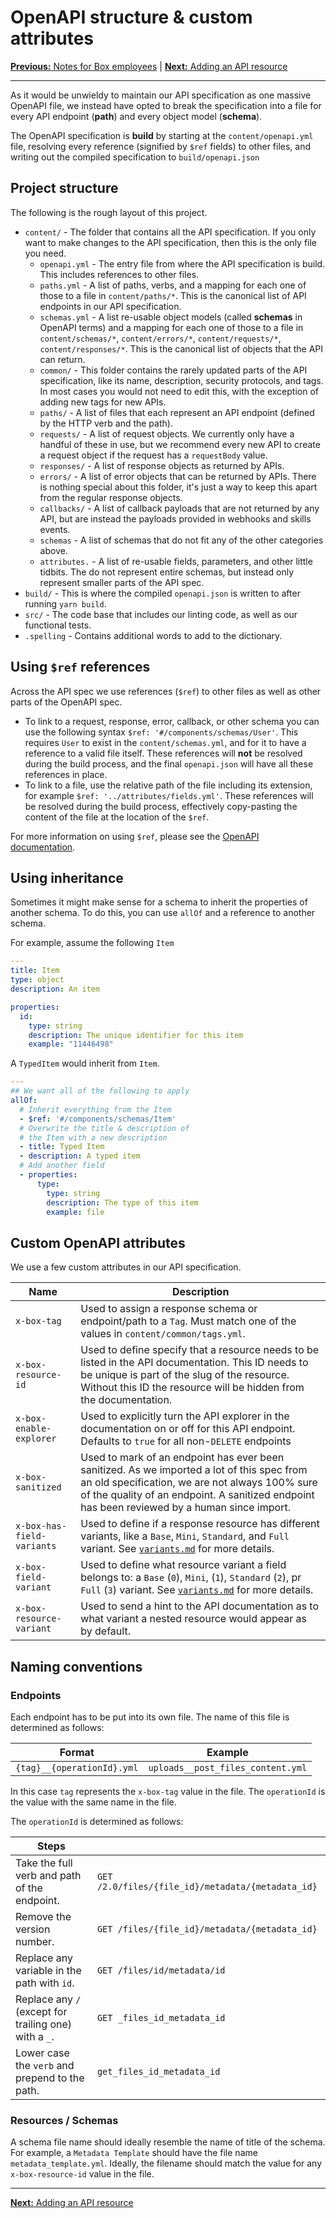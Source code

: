 # OpenAPI structure & custom attributes

[**Previous:** Notes for Box employees](./boxers.md) |
[**Next:** Adding an API resource](./add-resource.md)

---

As it would be unwieldy to maintain our API specification as one massive OpenAPI
file, we instead have opted to break the specification into a file for every API
endpoint (**path**) and every object model (**schema**).

The OpenAPI specification is **build** by starting at the `content/openapi.yml`
file, resolving every reference (signified by `$ref` fields) to other files, and
writing out the compiled specification to `build/openapi.json`

## Project structure

The following is the rough layout of this project.

- `content/` - The folder that contains all the API specification. If you only
  want to make changes to the API specification, then this is the only file you
  need.
  - `openapi.yml` - The entry file from where the API specification is build.
      This includes references to other files.
  - `paths.yml` - A list of paths, verbs, and a mapping for each one of those
      to a file in `content/paths/*`. This is the canonical list of API
      endpoints in our API specification.
  - `schemas.yml` - A list re-usable object models (called **schemas** in
      OpenAPI terms) and a mapping for each one of those
      to a file in `content/schemas/*`, `content/errors/*`,
      `content/requests/*`, `content/responses/*`. This is the canonical list
      of objects that the API can return.
  - `common/` - This folder contains the rarely updated parts of the API
      specification, like its name, description, security protocols, and tags.
      In most cases you would not need to edit this, with the exception of
      adding new tags for new APIs.
  - `paths/` - A list of files that each represent an API endpoint (defined by
      the HTTP verb and the path).
  - `requests/` - A list of request objects. We currently only have
      a handful of these in use, but we recommend every new API to create a
      request object if the request has a `requestBody` value.
  - `responses/` - A list of response objects as returned by APIs.
  - `errors/` - A list of error objects that can be returned by APIs. There is
      nothing special about this folder, it's just a way to keep this apart from
      the regular response objects.
  - `callbacks/` - A list of callback payloads that are not returned
      by any API, but are instead the payloads provided in webhooks and skills
      events.
  - `schemas` - A list of schemas that do not fit any of the other categories
      above.
  - `attributes.` - A list of re-usable fields, parameters, and other little
      tidbits. The do not represent entire schemas, but instead only represent
      smaller parts of the API spec.
- `build/` - This is where the compiled `openapi.json` is written to after
  running `yarn build`.
- `src/` - The code base that includes our linting code, as well as our
  functional tests.
- `.spelling` - Contains additional words to add to the dictionary.

## Using `$ref` references

Across the API spec we use references (`$ref`) to other files as well as other
parts of the OpenAPI spec.

- To link to a request, response, error, callback, or other schema you can use
  the following syntax `$ref: '#/components/schemas/User'`. This requires `User`
  to exist in the `content/schemas.yml`, and for it to have a reference to a
  valid file itself. These references will **not** be resolved during the build
  process, and the final `openapi.json` will have all these references in place.
- To link to a file, use the relative path of the file including its extension,
  for example `$ref: '../attributes/fields.yml'`. These references will be
  resolved during the build process, effectively copy-pasting the content of the
  file at the location of the `$ref`.

For more information on using `$ref`, please see the [OpenAPI
documentation](https://swagger.io/docs/specification/using-ref/).

## Using inheritance

Sometimes it might make sense for a schema to inherit the properties of another
schema. To do this, you can use `allOf` and a reference to another schema.

For example, assume the following `Item`

```yml
---
title: Item
type: object
description: An item

properties:
  id:
    type: string
    description: The unique identifier for this item
    example: "11446498"
```

A `TypedItem` would inherit from `Item`.

```yml
---
## We want all of the following to apply
allOf:
  # Inherit everything from the Item
  - $ref: '#/components/schemas/Item'
  # Overwrite the title & description of
  # the Item with a new description
  - title: Typed Item
  - description: A typed item
  # Add another field
  - properties:
      type:
        type: string
        description: The type of this item
        example: file
```

## Custom OpenAPI attributes

We use a few custom attributes in our API specification.

<!-- markdownlint-disable line-length -->

| Name                       | Description                                                                                                                                                                                                                                  |
|----------------------------|----------------------------------------------------------------------------------------------------------------------------------------------------------------------------------------------------------------------------------------------|
| `x-box-tag`                | Used to assign a response schema or endpoint/path to a `Tag`. Must match one of the values in `content/common/tags.yml`.                                                                                                                     |
| `x-box-resource-id`        | Used to define specify that a resource needs to be listed in the API documentation. This ID needs to be unique is part of the slug of the resource. Without this ID the resource will be hidden from the documentation.                      |
| `x-box-enable-explorer`    | Used to explicitly turn the API explorer in the documentation on or off for this API endpoint. Defaults to `true` for all non-`DELETE` endpoints                                                                                             |
| `x-box-sanitized`          | Used to mark of an endpoint has ever been sanitized. As we imported a lot of this spec from an old specification, we are not always 100% sure of the quality of an endpoint. A sanitized endpoint has been reviewed by a human since import. |
| `x-box-has-field-variants` | Used to define if a response resource has different variants, like a `Base`, `Mini`, `Standard`, and `Full` variant. See [`variants.md`](./variants.md) for more details.                                                                    |
| `x-box-field-variant`      | Used to define what resource variant a field belongs to: a `Base` (`0`), `Mini`, (`1`), `Standard` (`2`), pr `Full` (`3`) variant. See [`variants.md`](./variants.md) for more details.                                                      |
| `x-box-resource-variant`   | Used to send a hint to the API documentation as to what variant a nested resource would appear as by default.                                                                                                                                |

<!-- markdownlint-enable line-length -->

## Naming conventions

### Endpoints

Each endpoint has to be put into its own file. The name of this file is
determined as follows:

| Format                     | Example                           |
|----------------------------|-----------------------------------|
| `{tag}__{operationId}.yml` | `uploads__post_files_content.yml` |

In this case `tag` represents the `x-box-tag` value in the file. The
`operationId` is the value with the same name in the file.

The `operationId` is determined as follows:

<!-- markdownlint-disable line-length -->

| Steps                                                 |                                                   |
|-------------------------------------------------------|---------------------------------------------------|
| Take the full verb and path of the endpoint.          | `GET /2.0/files/{file_id}/metadata/{metadata_id}` |
| Remove the version number.                            | `GET /files/{file_id}/metadata/{metadata_id}`     |
| Replace any variable in the path with `id`.           | `GET /files/id/metadata/id`                       |
| Replace any `/` (except for trailing one) with a `_`. | `GET _files_id_metadata_id`                       |
| Lower case the `verb` and prepend to the path.        | `get_files_id_metadata_id`                        |

<!-- markdownlint-enable line-length -->

### Resources / Schemas

A schema file name should ideally resemble the name of title of the schema.
For example, a `Metadata Template` should have the file name
`metadata_template.yml`. Ideally, the filename should match the value for any
`x-box-resource-id` value in the file.

---

[**Next:** Adding an API resource](./add-resource.md)
